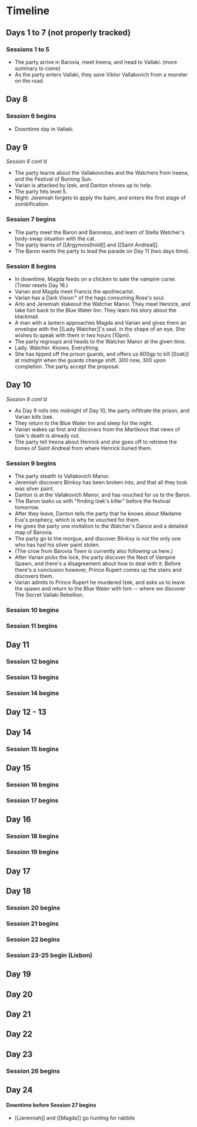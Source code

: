 # Timeline

## Days 1 to 7 (not properly tracked)

### Sessions 1 to 5
- The party arrive in Barovia, meet Ireena, and head to Vallaki.
(more summary to come)
- As the party enters Vallaki, they save Viktor Vallakovich from a monster on the road.

## Day 8

### Session 6 begins
- Downtime day in Vallaki.

## Day 9

*Session 6 cont'd*
- The party learns about the Vallakoviches and the Watchers from Ireena, and the Festival of Burning Sun.
- Varian is attacked by Izek, and Danton shows up to help.
- The party hits level 5.
- Night: Jeremiah forgets to apply the balm, and enters the first stage of zombification.

### Session 7 begins
- The party meet the Baron and Baroness, and learn of Stella Watcher's body-swap situation with the cat.
- The party learns of [[Argynvosthold]] and [[Saint Andreal]].
- The Baron wants the party to lead the parade on Day 11 (two days time).

### Session 8 begins
- In downtime, Magda feeds on a chicken to sate the vampire curse. (Timer resets Day 16.)
- Varian and Magda meet Francis the apothecarist.
- Varian has a Dark Vision™️ of the hags consuming Rose's soul.
- Arlo and Jeremiah stakeout the Watcher Manor. They meet Henrick, and take him back to the Blue Water Inn. They learn his story about the blackmail.
- A man with a lantern approaches Magda and Varian and gives them an envelope with the [[Lady Watcher]]'s seal, in the shape of an eye. She wishes to speak with them in two hours (10pm).
- The party regroups and heads to the Watcher Manor at the given time.
- Lady. Watcher. Knows. Everything.
- She has tipped off the prison guards, and offers us 600gp to kill [[Izek]] at midnight when the guards change shift. 300 now, 300 upon completion. The party accept the proposal.

## Day 10

*Session 8 cont'd*
- As Day 9 rolls into midnight of Day 10, the party infiltrate the prison, and Varian kills Izek.
- They return to the Blue Water Inn and sleep for the night.
- Varian wakes up first and discovers from the Martikovs that news of Izek's death is already out.
- The party tell Ireena about Henrick and she goes off to retrieve the bones of Saint Andreal from where Henrick buried them.

### Session 9 begins

- The party stealth to Vallakovich Manor.
- Jeremiah discovers Blinksy has been broken into, and that all they took was silver paint.
- Danton is at the Vallakovich Manor, and has vouched for us to the Baron.
- The Baron tasks us with "finding Izek's killer" before the festival tomorrow.
- After they leave, Danton tells the party that he knows about Madame Eva's prophecy, which is why he vouched for them.
- He gives the party one invitation to the Watcher's Dance and a detailed map of Barovia.
- The party go to the morgue, and discover Blinksy is not the only one who has had his silver paint stolen.
- (The crow from Barovia Town is currently also following us here.)
- After Varian picks the lock, the party discover the Nest of Vampire Spawn, and there's a disagreement about how to deal with it. Before there's a conclusion however, Prince Rupert comes up the stairs and discovers them.
- Varian admits to Prince Rupert he murdered Izek, and asks us to leave the spawn and return to the Blue Water with him -- where we discover The Secret Vallaki Rebellion.

### Session 10 begins

### Session 11 begins

## Day 11

### Session 12 begins

### Session 13 begins

### Session 14 begins

## Day 12 - 13

## Day 14

### Session 15 begins

## Day 15

### Session 16 begins

### Session 17 begins

## Day 16

### Session 18 begins

### Session 19 begins

## Day 17

## Day 18

### Session 20 begins

### Session 21 begins

### Session 22 begins

### Session 23-25 begin (Lisbon)

## Day 19

## Day 20

## Day 21

## Day 22

## Day 23

### Session 26 begins

## Day 24

#### Downtime before Session 27 begins
- [[Jeremiah]] and [[Magda]] go hunting for rabbits